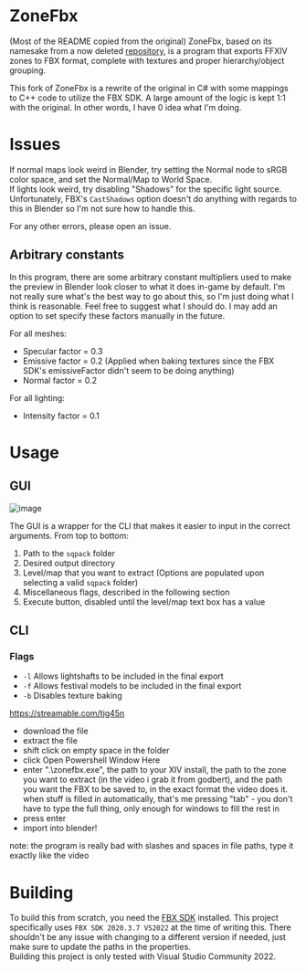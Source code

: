 # ZoneFbx
(Most of the README copied from the original)
ZoneFbx, based on its namesake from a now deleted [repository](https://github.com/lmcintyre/zonefbx),
is a program that exports FFXIV zones to FBX format, complete with textures
and proper hierarchy/object grouping.

This fork of ZoneFbx is a rewrite of the original in C# with some mappings to C++ code to utilize the FBX SDK.
A large amount of the logic is kept 1:1 with the original. In other words, I have 0 idea what I'm doing.

# Issues
If normal maps look weird in Blender, try setting the Normal node
to sRGB color space, and set the Normal/Map to World Space.  
If lights look weird, try disabling "Shadows" for the specific light source. 
Unfortunately, FBX's `CastShadows` option doesn't do anything with regards to this
in Blender so I'm not sure how to handle this.  

For any other errors, please open an issue.

## Arbitrary constants
In this program, there are some arbitrary constant multipliers used
to make the preview in Blender look closer to what it does in-game
by default. I'm not really sure what's the best way to go about this,
so I'm just doing what I think is reasonable. Feel free to suggest
what I should do. I may add an option to set specify these factors
manually in the future.

For all meshes:
- Specular factor = 0.3
- Emissive factor = 0.2 (Applied when baking textures since the FBX SDK's emissiveFactor didn't seem to be doing anything)
- Normal factor = 0.2

For all lighting:
- Intensity factor = 0.1

# Usage
## GUI
![image](https://github.com/user-attachments/assets/8c20a2e2-1b1f-4791-95ce-f318f1cbcfa4)

The GUI is a wrapper for the CLI that makes it easier to input in the correct arguments.
From top to bottom:
1. Path to the `sqpack` folder
2. Desired output directory
3. Level/map that you want to extract (Options are populated upon selecting a valid `sqpack` folder)
4. Miscellaneous flags, described in the following section
5. Execute button, disabled until the level/map text box has a value

## CLI
### Flags
- `-l`    Allows lightshafts to be included in the final export
- `-f`    Allows festival models to be included in the final export
- `-b`    Disables texture baking

https://streamable.com/tjg45n

- download the file
- extract the file
- shift click on empty space in the folder
- click Open Powershell Window Here
- enter ".\zonefbx.exe", the path to your XIV install, the path to the zone you want to extract (in the video i grab it from godbert), and the path you want the FBX to be saved to, in the exact format the video does it. when stuff is filled in automatically, that's me pressing "tab" - you don't have to type the full thing, only enough for windows to fill the rest in
- press enter
- import into blender!

note: the program is really bad with slashes and spaces in file paths, type it exactly like the video

# Building
To build this from scratch, you need the [FBX SDK](https://aps.autodesk.com/developer/overview/fbx-sdk)
installed. This project specifically uses `FBX SDK 2020.3.7 VS2022` at the time of writing this.
There shouldn't be any issue with changing to a different version if needed, just make sure to update
the paths in the properties.  
Building this project is only tested with Visual Studio Community 2022.